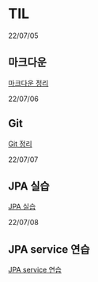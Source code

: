 # TIL


22/07/05
## 마크다운

[마크다운 정리](https://github.com/runedemonic/TIL/blob/master/%EB%A7%88%ED%81%AC%EB%8B%A4%EC%9A%B4.md)

22/07/06
## Git

[Git 정리](https://github.com/runedemonic/TIL/blob/master/Git.md)

22/07/07
## JPA 실습

[JPA 실습](https://github.com/runedemonic/TIL/blob/master/0707(JPA%20%EC%8D%A8%EB%B3%B4%EA%B8%B0).md)



22/07/08

## JPA service 연습

[JPA service 연습](https://github.com/runedemonic/TIL/blob/master/07:08%20Service.md)
